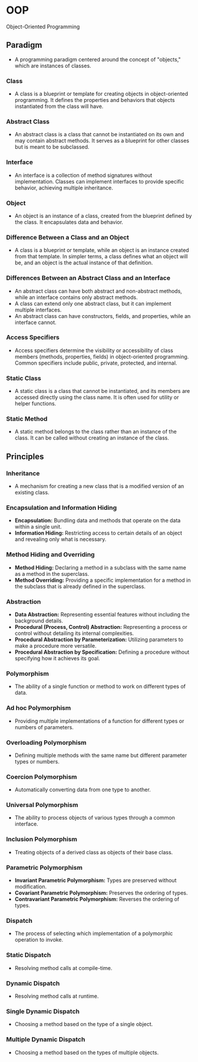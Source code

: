 # OOP

Object-Oriented Programming

## Paradigm

- A programming paradigm centered around the concept of "objects," which are instances of classes.

### Class

- A class is a blueprint or template for creating objects in object-oriented programming. It defines the properties and behaviors that objects instantiated from the class will have.

### Abstract Class

- An abstract class is a class that cannot be instantiated on its own and may contain abstract methods. It serves as a blueprint for other classes but is meant to be subclassed.

### Interface

- An interface is a collection of method signatures without implementation. Classes can implement interfaces to provide specific behavior, achieving multiple inheritance.

### Object

- An object is an instance of a class, created from the blueprint defined by the class. It encapsulates data and behavior.

### Difference Between a Class and an Object

- A class is a blueprint or template, while an object is an instance created from that template. In simpler terms, a class defines what an object will be, and an object is the actual instance of that definition.

### Differences Between an Abstract Class and an Interface

- An abstract class can have both abstract and non-abstract methods, while an interface contains only abstract methods.
- A class can extend only one abstract class, but it can implement multiple interfaces.
- An abstract class can have constructors, fields, and properties, while an interface cannot.

### Access Specifiers

- Access specifiers determine the visibility or accessibility of class members (methods, properties, fields) in object-oriented programming. Common specifiers include public, private, protected, and internal.

### Static Class

- A static class is a class that cannot be instantiated, and its members are accessed directly using the class name. It is often used for utility or helper functions.

### Static Method

- A static method belongs to the class rather than an instance of the class. It can be called without creating an instance of the class.

## Principles

### Inheritance

- A mechanism for creating a new class that is a modified version of an existing class.

### Encapsulation and Information Hiding

- **Encapsulation:** Bundling data and methods that operate on the data within a single unit.
- **Information Hiding:** Restricting access to certain details of an object and revealing only what is necessary.

### Method Hiding and Overriding

- **Method Hiding:** Declaring a method in a subclass with the same name as a method in the superclass.
- **Method Overriding:** Providing a specific implementation for a method in the subclass that is already defined in the superclass.

### Abstraction

- **Data Abstraction:** Representing essential features without including the background details.
- **Procedural (Process, Control) Abstraction:** Representing a process or control without detailing its internal complexities.
- **Procedural Abstraction by Parameterization:** Utilizing parameters to make a procedure more versatile.
- **Procedural Abstraction by Specification:** Defining a procedure without specifying how it achieves its goal.

### Polymorphism

- The ability of a single function or method to work on different types of data.

### Ad hoc Polymorphism

- Providing multiple implementations of a function for different types or numbers of parameters.

### Overloading Polymorphism

- Defining multiple methods with the same name but different parameter types or numbers.

### Coercion Polymorphism

- Automatically converting data from one type to another.

### Universal Polymorphism

- The ability to process objects of various types through a common interface.

### Inclusion Polymorphism

- Treating objects of a derived class as objects of their base class.

### Parametric Polymorphism

- **Invariant Parametric Polymorphism:** Types are preserved without modification.
- **Covariant Parametric Polymorphism:** Preserves the ordering of types.
- **Contravariant Parametric Polymorphism:** Reverses the ordering of types.

### Dispatch

- The process of selecting which implementation of a polymorphic operation to invoke.

### Static Dispatch

- Resolving method calls at compile-time.

### Dynamic Dispatch

- Resolving method calls at runtime.

### Single Dynamic Dispatch

- Choosing a method based on the type of a single object.

### Multiple Dynamic Dispatch

- Choosing a method based on the types of multiple objects.
